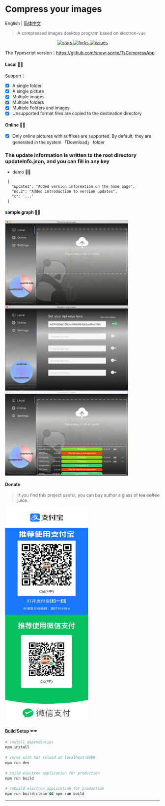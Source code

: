 # Compress your images

English | [简体中文](./README-zh.md)

> A compressed images desktop program based on electron-vue

<p align="center">
  <a href="https://github.com/snow-sprite/CompressApp/stargazers" target="_blank">
    <img alt="stars" src="https://img.shields.io/github/stars/snow-sprite/CompressApp?color=success&logo=github&style=flat-square" />
  </a>

  <a href="https://github.com/snow-sprite/CompressApp/network/members" target="_blank">
    <img alt="forks" src="https://img.shields.io/github/forks/snow-sprite/CompressApp?color=yellow&logo=github&style=flat-square" />
  </a>

  <a href="https://github.com/snow-sprite/CompressApp/issues" target="_blank">
    <img alt="issues" src="https://img.shields.io/github/issues/snow-sprite/CompressApp?color=important&logo=Issuu&logoColor=white&style=flat-square" />
  </a>
</p>

The Typescript version：<https://github.com/snow-sprite/TsCompressApp>

#### Local 🚀🚀

Support：
- [x] A single folder
- [x] A single picture
- [x] Multiple images
- [x] Multiple folders
- [x] Multiple Folders and images
- [x] Unsupported format files are copied to the destination directory

#### Online 🚅🚅

- [x] Only online pictures with suffixes are supported. By default, they are generated in the system 「Download」 folder

### The update information is written to the root directory updateInfo.json, and you can fill in any key
 - demo 🍐🍐
 ```
  {
    "update1": "Added version information on the home page",
    "no.2": "Added introduction to version updates",
    "c": '...'
  }
 ```

#### sample graph 📌📌

<!-- ![Local](https://github.com/snow-sprite/CompressApp/blob/master/demo/Local.min.png?raw=true)

![Online](https://github.com/snow-sprite/CompressApp/blob/master/demo/Online.min.png?raw=true)

![Settings](https://github.com/snow-sprite/CompressApp/blob/master/demo/Settings.min.png?raw=true)

![Compressed](https://github.com/snow-sprite/CompressApp/blob/master/demo/Compressed.min.png?raw=true) -->
<span><img align="center" alt="WeChat" title="WeChat" src="https://github.com/snow-sprite/CompressApp/blob/master/demo/Local.min.png?raw=true" width="400px" /></span>
<span><img align="center" alt="Alipay" title="Alipay" src="https://github.com/snow-sprite/CompressApp/blob/master/demo/Online.min.png?raw=true" width="00px" /></span>
<span><img align="center" alt="Alipay" title="Alipay" src="https://github.com/snow-sprite/CompressApp/blob/master/demo/Settings.min.png?raw=true" width="400px" /></span>
<span><img align="center" alt="Alipay" title="Alipay" src="https://github.com/snow-sprite/CompressApp/blob/master/demo/Compressed.min.png?raw=true" width="400px" /></span>
#### Donate
> If you find this project useful, you can buy author a glass of ~~tea~~ ~~coffee~~ juice.

<span><img align="center" alt="WeChat" title="WeChat" src="https://raw.githubusercontent.com/snow-sprite/picGoPublic/master/github-imgs/alipay.jpeg" width="270px" height="350px" /></span>
<span><img align="center" alt="Alipay" title="Alipay" src="https://raw.githubusercontent.com/snow-sprite/picGoPublic/master/github-imgs/wechat.png" width="270px" height="350px" /></span>


#### Build Setup ✒✒

``` bash
# install dependencies
npm install

# serve with hot reload at localhost:9080
npm run dev

# build electron application for production
npm run build

# rebuild electron application for production
npm run build:clean && npm run build

```
---
